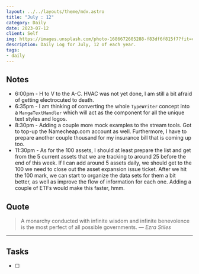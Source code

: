 ```yaml
---
layout: ../../layouts/theme/mdx.astro
title: "July : 12"
category: Daily
date: 2023-07-12
client: Self
img: https://images.unsplash.com/photo-1686672605288-f83df6f815f7?fit=crop&q=85&w=1400&h=700
description: Daily Log for July, 12 of each year.
tags:
- daily
---
```


## Notes

- 6:00pm - H to V to the A-C. HVAC was not yet done, I am still a bit afraid of getting electrocuted to death.
- 6:35pm - I am thinking of converting the whole `TypeWriter` concept into a `MangaTextHandler` which will act as the component for all the unique text styles and logos.
- 8:30pm - Adding a couple more mock examples to the stream tools. Got to top-up the Namecheap.com account as well. Furthermore, I have to prepare another couple thousand for my insurance bill that is coming up too. 
- 11:30pm - As for the 100 assets, I should at least prepare the list and get from the 5 current assets that we are tracking to around 25 before the end of this week. If I can add around 5 assets daily, we should get to the 100 we need to close out the asset expansion issue ticket. After we hit the 100 mark, we can start to organize the data sets for them a bit better, as well as improve the flow of information for each one. Adding a couple of ETFs would make this faster, hmm.

## Quote

> A monarchy conducted with infinite wisdom and infinite benevolence is the most perfect of all possible governments.
> — <cite>Ezra Stiles</cite>

---

## Tasks

- [ ]